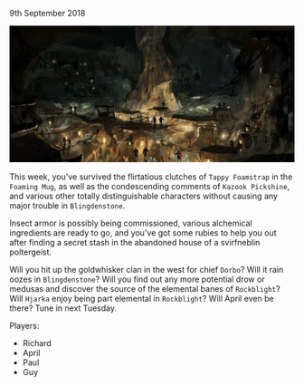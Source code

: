 9th September 2018

![](12-blingdenstone.png)

This week, you've survived the flirtatious clutches of `Tappy Foamstrap` in the `Foaming Mug`, as well as the condescending comments of `Kazook Pickshine`, and various other totally distinguishable characters without causing any major trouble in `Blingdenstone`.

Insect armor is possibly being commissioned, various alchemical ingredients are ready to go, and you've got some rubies to help you out after finding a secret stash in the abandoned house of a svirfneblin poltergeist.

Will you hit up the goldwhisker clan in the west for chief `Dorbo`? Will it rain oozes in `Blingdenstone`? Will you find out any more potential drow or medusas and discover the source of the elemental banes of `Rockblight`? Will `Hjarka` enjoy being part elemental in `Rockblight`? Will April even be there? Tune in next Tuesday.

Players:
- Richard
- April
- Paul
- Guy
